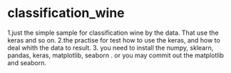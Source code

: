 # classification_wine
1.just the simple sample for classification wine by the data. That use the keras and so on.
2.the practise for test how to use the keras, and how to deal whith the data to result.
3. you need to install the numpy, sklearn, pandas, keras, matplotlib, seaborn .
    or you may commit out the matplotlib and seaborn.
